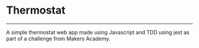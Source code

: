 # Thermostat
---

A simple thermostat web app made using Javascript and TDD using jest as part of a challenge from Makers Academy.
